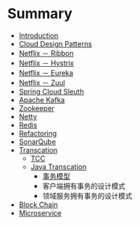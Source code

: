 # Summary

* [Introduction](README.md)
* [Cloud Design Patterns](cloud-design-patterns.md)
* [Netflix － Ribbon](spring-cloud-netflix---ribbon.md)
* [Netflix － Hystrix](netflix-－-hystrix.md)
* [Netflix － Eureka](spring-cloud-netflix-－-eureka.md)
* [Netflix － Zuul](netflix-－-hystrix.md)
* [Spring Cloud Sleuth](spring-cloud-sleuth.md)
* [Apache Kafka](apache-kafka.md)
* [Zookeeper](zookeeper.md)
* [Netty](net-t-y.md)
* [Redis](redis.md)
* [Refactoring](refactoring.md)
* [SonarQube](sonarqube.md)
* [Transcation](tcc-transcation.md)
    * [TCC](tcc.md)
    * [Java Transcation](java-transcation.md)
        * [事务模型](事务模型.md)
        * 客户端拥有事务的设计模式
        * 领域服务拥有事务的设计模式
* [Block Chain](block-chain.md)
* [Microservice](mi-c-ro-s-er-vi-ce.md)

